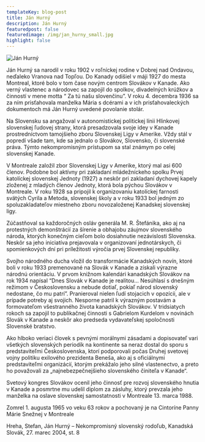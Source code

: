 ```yaml
---
templateKey: blog-post
title: Ján Hurný
description: Ján Hurný
featuredpost: false
featuredimage: /img/jan_hurny_small.jpg
highlight: false
---
```

![Ján Hurný](/img/jan_hurny_big.jpg "Ján Hurný")

Ján Hurný sa narodil v roku 1902 v roľníckej rodine v Dobrej nad Ondavou, neďaleko Vranova nad Topľou. Do Kanady odišiel v máji 1927 do mesta Montreal, ktoré bolo v tom čase novým centrom Slovákov v Kanade. Ako verný vlastenec a národovec sa zapojil do spolkov, divadelných krúžkov a činností v mene motta “ Za tú našu slovenčinu”. V roku 4. decembra 1936 sa za ním prisťahovala manželka Mária s dcérami a v ich prisťahovaleckých dokumentoch má Ján Hurný uvedené povolanie stolár.

Na Slovensku sa angažoval v autonomistickej politickej línii Hlinkovej slovenskej ľudovej strany, ktorá presadzovala svoje idey v Kanade prostredníctvom tamojšieho zboru Slovenskej Ligy v Amerike. Vždy stál v popredí všade tam, kde sa jednalo o Slovákov, Slovensko, či slovenské práva. Týmto nekompromisným prístupom sa stal známym po celej slovenskej Kanade.

V Montreale založil zbor Slovenskej Ligy v Amerike, ktorý mal asi 600 členov. Podobne bol aktívny pri zakladaní mládežníckeho spolku Prvej katolíckej slovenskej Jednoty (1927) a neskôr pri zakladaní dychovej kapely zloženej z mladých členov Jednoty, ktorá bola pýchou Slovákov v Montreale. V roku 1928 sa pripojil k organizovaniu katolíckej farnosti svätých Cyrila a Metoda, slovenskej školy a v roku 1933 bol jedným zo spoluzakladateľov miestneho zboru novozaloženej Kanadskej slovenskej ligy.

Zúčastňoval sa každoročných osláv generála M. R. Štefánika, ako aj na protestných demonštrácií za šírenie a obhajobu záujmov slovenského národa, ktorých konečným cieľom bolo dosiahnutie nezávislosti Slovenska. Neskôr sa jeho iniciatíva prejavovala v organizovaní jednotárskych, či spomienkových dní pri príležitosti výročia prvej Slovenskej republiky.

Svojho národného ducha vložil do transformácie Kanadských novín, ktoré boli v roku 1933 premenované na Slovák v Kanade a získali výrazne národnú orientáciu. V prvom knižnom kalendári kanadských Slovákov na rok 1934 napísal “Dnes Slovák v Kanade je realitou... Nesúhlasí s dnešným režimom v Československu a nebude dotiaľ, pokiaľ národ slovenský nedostane, čo mu patrí”. Pranieroval nielen ľudí stojacich v opozícii, ale v prípade potreby aj svojich. Nesporne patril k výrazným postavám a formovateľom všestranného života kanadských Slovákov. V tridsiatych rokoch sa zapojil to publikačnej činnosti s Gabrielom Kurdelom v novinách Slovák v Kanade a neskôr ako predseda vydavateľskej spoločnosti Slovenské bratstvo.

Ako hlboko veriaci človek s pevnými morálnymi zásadami a dopisovateľ vari všetkých slovenských periodík na kontinente sa neraz dostal do sporu s predstaviteľmi Československa, ktorí podporovali počas Druhej svetovej vojny politiku exilového prezidenta Beneša, ako aj s oficiálnymi predstaviteľmi organizácií, ktorým prekážalo jeho silné vlastenectvo, a preto ho považovali za „najnebezpečnejšieho slovenského činiteľa v Kanade“.

Svetový kongres Slovákov ocenil jeho činnosť pre rozvoj slovenského hnutia v Kanade a posmrtne mu udelil diplom za zásluhy, ktorý prevzala jeho manželka na oslave slovenskej samostatnosti v Montreale 13. marca 1988.

Zomrel 1. augusta 1965 vo veku 63 rokov a pochovaný je na Cintoríne Panny Márie Snežnej v Montreale

Hreha, Stefan, Ján Hurný – Nekompromisný slovenský rodoľub, Kanadská Slovák, 27. marec 2004, st. 8
